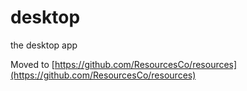 # desktop
the desktop app

Moved to [https://github.com/ResourcesCo/resources](https://github.com/ResourcesCo/resources)
